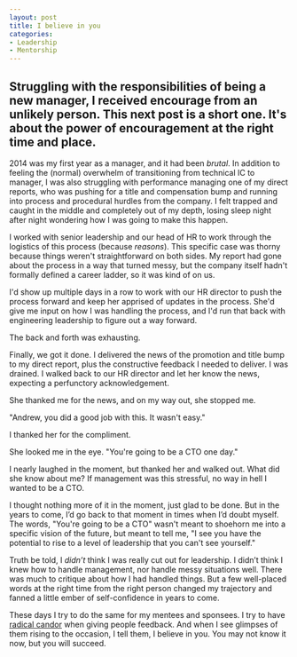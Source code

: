 ```yaml
---
layout: post
title: I believe in you
categories:
- Leadership
- Mentorship
---
```


<h2 class="intro">Struggling with the responsibilities of being a new manager, I received encourage from an unlikely person. This next post is a short one. It's about the power of encouragement at the right time and place.</h2>

2014 was my first year as a manager, and it had been *brutal*. In addition to feeling the (normal) overwhelm of transitioning from technical IC to manager, I was also struggling with performance managing one of my direct reports, who was pushing for a title and compensation bump and running into process and procedural hurdles from the company. I felt trapped and caught in the middle and completely out of my depth, losing sleep night after night wondering how I was going to make this happen.

I worked with senior leadership and our head of HR to work through the logistics of this process (because *reasons*). This specific case was thorny because things weren't straightforward on both sides. My report had gone about the process in a way that turned messy, but the company itself hadn't formally defined a career ladder, so it was kind of on us.

I'd show up multiple days in a row to work with our HR director to push the process forward and keep her apprised of updates in the process. She'd give me input on how I was handling the process, and I'd run that back with engineering leadership to figure out a way forward.

The back and forth was exhausting.

Finally, we got it done. I delivered the news of the promotion and title bump to my direct report, plus the constructive feedback I needed to deliver. I was drained. I walked back to our HR director and let her know the news, expecting a perfunctory acknowledgement.

She thanked me for the news, and on my way out, she stopped me.

"Andrew, you did a good job with this. It wasn't easy."

I thanked her for the compliment.

She looked me in the eye. "You're going to be a CTO one day."

I nearly laughed in the moment, but thanked her and walked out. What did she know about me? If management was this stressful, no way in hell I wanted to be a CTO.

I thought nothing more of it in the moment, just glad to be done. But in the years to come, I’d go back to that moment in times when I’d doubt myself. The words, "You're going to be a CTO" wasn't meant to shoehorn me into a specific vision of the future, but meant to tell me, "I see you have the potential to rise to a level of leadership that you can't see yourself."


Truth be told, I *didn’t* think I was really cut out for leadership. I didn’t think I knew how to handle management, nor handle messy situations well. There was much to critique about how I had handled things. But a few well-placed words at the right time from the right person changed my trajectory and fanned a little ember of self-confidence in years to come.

These days I try to do the same for my mentees and sponsees. I try to have [radical candor](https://review.firstround.com/radical-candor-the-surprising-secret-to-being-a-good-boss) when giving people feedback. And when I see glimpses of them rising to the occasion, I tell them, I believe in you. You may not know it now, but you will succeed.
